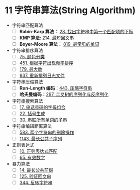 # 11 字符串算法(String Algorithm)

- 字符串匹配算法
  - [ ] **Rabin-Karp 算法：** [28. 找出字符串中第一个匹配项的下标](https://leetcode-cn.com/problems/implement-strstr/)
  - [ ] **KMP 算法:** [214. 最短回文串](https://leetcode-cn.com/problems/shortest-palindrome/)
  - [ ] **Boyer-Moore 算法：** [819. 最常见的单词](https://leetcode-cn.com/problems/most-common-word/)
- 字符串排序算法
  - [ ] [75. 颜色分类](https://leetcode-cn.com/problems/sort-colors/)
  - [ ] [451. 根据字符出现频率排序](https://leetcode-cn.com/problems/sort-characters-by-frequency/)
  - [ ] [179. 最大数](https://leetcode-cn.com/problems/largest-number/)
  - [ ] [937. 重新排列日志文件](https://leetcode-cn.com/problems/reorder-data-in-log-files/)
- 字符串压缩算法
  - [ ] **Run-Length 编码**：[443. 压缩字符串](https://leetcode-cn.com/problems/string-compression/)
  - [ ] **哈夫曼编码：**[297. 二叉树的序列化与反序列化](https://leetcode-cn.com/problems/serialize-and-deserialize-binary-tree/)
- 字符串搜索算法
  - [ ] [17. 电话号码的字母组合](https://leetcode-cn.com/problems/letter-combinations-of-a-phone-number/)
  - [ ] [22. 括号生成](https://leetcode-cn.com/problems/generate-parentheses/)
  - [ ] [30. 串联所有单词的子串](https://leetcode-cn.com/problems/substring-with-concatenation-of-all-words/)
- 字符串编辑距离算法
  - [ ] [583. 两个字符串的删除操作](https://leetcode-cn.com/problems/delete-operation-for-two-strings/)
  - [ ] [1143. 最长公共子序列](https://leetcode-cn.com/problems/longest-common-subsequence/)
- 正则表达式
  - [ ] [10. 正则表达式匹配](https://leetcode-cn.com/problems/regular-expression-matching/)
  - [ ] [65. 有效数字](https://leetcode-cn.com/problems/valid-number/)
- 暴力算法
  - [ ] [14. 最长公共前缀](https://leetcode-cn.com/problems/longest-common-prefix/)
  - [ ] [125. 验证回文串](https://leetcode-cn.com/problems/valid-palindrome/)
  - [ ] [344. 反转字符串](https://leetcode-cn.com/problems/reverse-string/)
